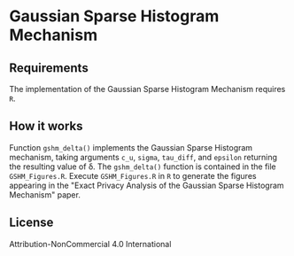 # Gaussian Sparse Histogram Mechanism

## Requirements
The implementation of the Gaussian Sparse Histogram Mechanism requires `R`.

## How it works
Function `gshm_delta()` implements the Gaussian Sparse Histogram mechanism, taking arguments `c_u`, `sigma`, `tau_diff`, and `epsilon` returning the resulting value of δ. The `gshm_delta()` function is contained in the file `GSHM_Figures.R`. Execute `GSHM_Figures.R` in `R` to generate the figures appearing in the "Exact Privacy Analysis of the Gaussian Sparse Histogram Mechanism" paper.

## License
Attribution-NonCommercial 4.0 International
